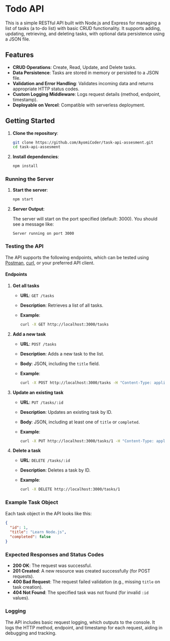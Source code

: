 # Todo API

This is a simple RESTful API built with Node.js and Express for managing a list of tasks (a to-do list) with basic CRUD functionality. It supports adding, updating, retrieving, and deleting tasks, with optional data persistence using a JSON file.

## Features

- **CRUD Operations**: Create, Read, Update, and Delete tasks.
- **Data Persistence**: Tasks are stored in memory or persisted to a JSON file.
- **Validation and Error Handling**: Validates incoming data and returns appropriate HTTP status codes.
- **Custom Logging Middleware**: Logs request details (method, endpoint, timestamp).
- **Deployable on Vercel**: Compatible with serverless deployment.

## Getting Started

1. **Clone the repository**:

    ```bash
    git clone https://github.com/AyomiCoder/task-api-assesment.git
    cd task-api-assesment
    ```

2. **Install dependencies**:

    ```bash
    npm install
    ```


### Running the Server

1. **Start the server**:

    ```bash
    npm start
    ```

2. **Server Output**:

   The server will start on the port specified (default: 3000). You should see a message like:

    ```
    Server running on port 3000
    ```

### Testing the API

The API supports the following endpoints, which can be tested using [Postman](https://www.postman.com/), [curl](https://curl.se/), or your preferred API client.

#### Endpoints

1. **Get all tasks**
   - **URL**: `GET /tasks`
   - **Description**: Retrieves a list of all tasks.
   - **Example**:

     ```bash
     curl -X GET http://localhost:3000/tasks
     ```

2. **Add a new task**
   - **URL**: `POST /tasks`
   - **Description**: Adds a new task to the list.
   - **Body**: JSON, including the `title` field.
   - **Example**:

     ```bash
     curl -X POST http://localhost:3000/tasks -H "Content-Type: application/json" -d '{"title": "New Task"}'
     ```

3. **Update an existing task**
   - **URL**: `PUT /tasks/:id`
   - **Description**: Updates an existing task by ID.
   - **Body**: JSON, including at least one of `title` or `completed`.
   - **Example**:

     ```bash
     curl -X PUT http://localhost:3000/tasks/1 -H "Content-Type: application/json" -d '{"completed": true}'
     ```

4. **Delete a task**
   - **URL**: `DELETE /tasks/:id`
   - **Description**: Deletes a task by ID.
   - **Example**:

     ```bash
     curl -X DELETE http://localhost:3000/tasks/1
     ```

### Example Task Object

Each task object in the API looks like this:

```json
{
  "id": 1,
  "title": "Learn Node.js",
  "completed": false
}
```

### Expected Responses and Status Codes

- **200 OK**: The request was successful.
- **201 Created**: A new resource was created successfully (for POST requests).
- **400 Bad Request**: The request failed validation (e.g., missing `title` on task creation).
- **404 Not Found**: The specified task was not found (for invalid `:id` values).

### Logging

The API includes basic request logging, which outputs to the console. It logs the HTTP method, endpoint, and timestamp for each request, aiding in debugging and tracking.

